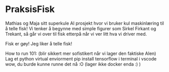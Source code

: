# PraksisFisk
Mathias og Maja sitt superkule AI prosjekt hvor vi bruker kul maskinlæring til å telle fisk!
Vi tenker å begynne med simple figurer som Sirkel Firkant og Trekant, så går vi over til fisk etterpå når vi ver litt hva vi driver med.

Fisk er gøy! Jeg liker å telle fisk!

How to run 101: (blir sikkert mer sofistikert når vi lager den faktiske AIen)
Lag et python virtual enviorment
pip install tensorflow i terminal i vscode
wow, du burde kunne runne det nå :O (lager ikke docker enda :) )
